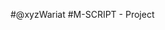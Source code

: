 #@xyzWariat
#M-SCRIPT - Project

<!---
xyzWariat/xyzWariat is a ✨ special ✨ repository because its `README.md` (this file) appears on your GitHub profile.
You can click the Preview link to take a look at your changes.
--->
